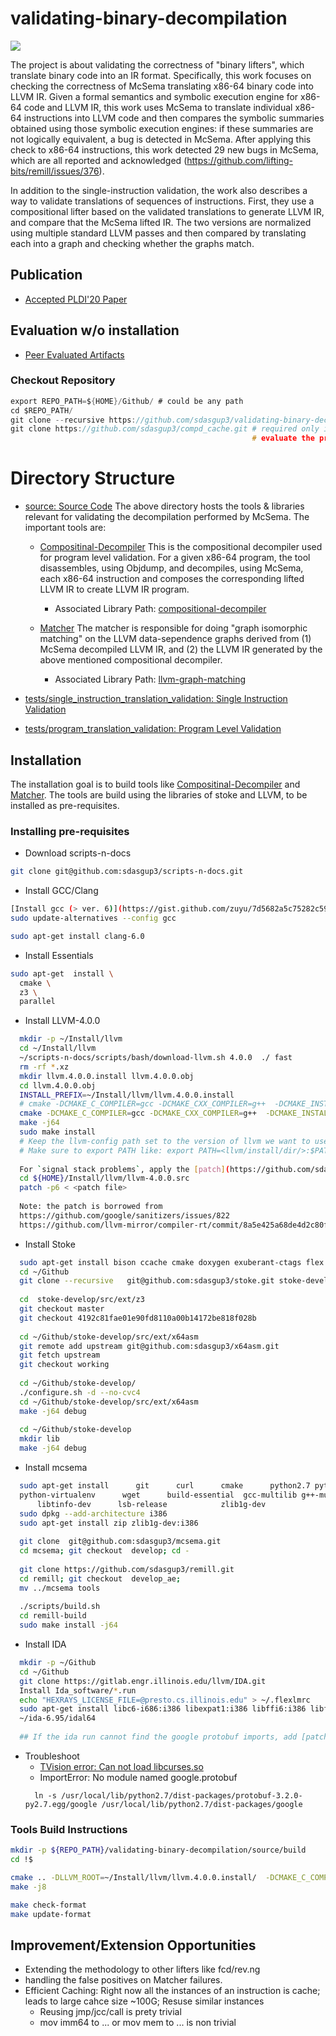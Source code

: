 # validating-binary-decompilation
![](https://github.com/sdasgup3/validating-binary-decompilation/blob/master/docs/misc/overview_diag.png)

The project is about validating the correctness of "binary lifters", which
translate binary code into an IR format. Specifically, this work focuses on
checking the correctness of McSema translating x86-64 binary code into LLVM IR.
Given a formal semantics and symbolic execution engine for x86-64 code and LLVM
IR, this work uses McSema to translate individual x86-64 instructions into LLVM
code and then compares the symbolic summaries obtained using those symbolic
execution engines: if these summaries are not logically equivalent, a bug is
detected in McSema. After applying this check to  x86-64 instructions, this
work detected 29 new bugs in McSema, which are all reported and acknowledged
(https://github.com/lifting-bits/remill/issues/376). 

In addition to the single-instruction validation, the work also describes a
way to validate translations of sequences of instructions. First, they use a
compositional lifter based on the validated translations to generate LLVM IR,
              and compare that the McSema lifted IR. The two versions are
              normalized using multiple standard LLVM passes and then compared
              by translating each into a graph and checking whether the graphs
              match.

## Publication
 - [Accepted PLDI'20 Paper](https://sdasgup3.github.io/files/pldi_2020.pdf)

## Evaluation w/o installation
 - [Peer Evaluated Artifacts](https://github.com/sdasgup3/PLDI20-Artifact-Evaluation)


### Checkout Repository
```C
export REPO_PATH=${HOME}/Github/ # could be any path
cd $REPO_PATH/
git clone --recursive https://github.com/sdasgup3/validating-binary-decompilation.git
git clone https://github.com/sdasgup3/compd_cache.git # required only if you wish to
                                                      # evaluate the project.
```

# Directory Structure 
 - [source: Source Code](https://github.com/sdasgup3/validating-binary-decompilation/tree/master/source)
  The above directory hosts the tools & libraries relevant for validating the
  decompilation performed by McSema. The important tools are:

    - [Compositinal-Decompiler](https://github.com/sdasgup3/validating-binary-decompilation/tree/master/source/tools/decompiler)
    This is the compositional decompiler used for program level validation. For
    a given x86-64 program, the tool disassembles, using Objdump, and
    decompiles, using McSema, each x86-64 instruction and composes the
    corresponding lifted LLVM IR to create LLVM IR program.
        - Associated Library Path:
        [compositional-decompiler](https://github.com/sdasgup3/validating-binary-decompilation/tree/master/source/libs/compositional-decompiler)

    - [Matcher](https://github.com/sdasgup3/validating-binary-decompilation/tree/master/source/tools/matcher)
    The matcher is responsible for doing "graph isomorphic matching" on the
    LLVM data-sependence graphs derived from (1) McSema decompiled LLVM IR, and
    (2) the LLVM IR generated by the above mentioned compositional decompiler.
        - Associated Library Path:
        [llvm-graph-matching](https://github.com/sdasgup3/validating-binary-decompilation/tree/master/source/libs/llvm-graph-matching)

 - [tests/single_instruction_translation_validation: Single Instruction Validation](https://github.com/sdasgup3/validating-binary-decompilation/tree/master/tests/single_instruction_translation_validation)
 - [tests/program_translation_validation: Program Level Validation](https://github.com/sdasgup3/validating-binary-decompilation/tree/master/tests/program_translation_validation)

## Installation
The installation goal is to build tools like [Compositinal-Decompiler](https://github.com/sdasgup3/validating-binary-decompilation/tree/master/source/tools/decompiler) and  [Matcher](https://github.com/sdasgup3/validating-binary-decompilation/tree/master/source/tools/matcher). The tools are build using the libraries of stoke 
and LLVM, to be installed as pre-requisites.

### Installing pre-requisites

  - Download scripts-n-docs
  ```bash
  git clone git@github.com:sdasgup3/scripts-n-docs.git
  ```

  - Install GCC/Clang
  ```bash
  [Install gcc (> ver. 6)](https://gist.github.com/zuyu/7d5682a5c75282c596449758d21db5ed)
  sudo update-alternatives --config gcc

  sudo apt-get install clang-6.0
  ```
  - Install Essentials
  ```bash
  sudo apt-get  install \
    cmake \
    z3 \
    parallel
  ```
  
  - Install LLVM-4.0.0

  ```bash
    mkdir -p ~/Install/llvm
    cd ~/Install/llvm
    ~/scripts-n-docs/scripts/bash/download-llvm.sh 4.0.0  ./ fast
    rm -rf *.xz
    mkdir llvm.4.0.0.install llvm.4.0.0.obj
    cd llvm.4.0.0.obj
    INSTALL_PREFIX=~/Install/llvm/llvm.4.0.0.install
    # cmake -DCMAKE_C_COMPILER=gcc -DCMAKE_CXX_COMPILER=g++  -DCMAKE_INSTALL_PREFIX=${INSTALL_PREFIX} -DLLVM_ENABLE_ASSERTIONS=ON -DCMAKE_BUILD_TYPE="RelWithDebInfo" -DLLVM_TARGETS_TO_BUILD="host" ../llvm-4.0.0.src/
    cmake -DCMAKE_C_COMPILER=gcc -DCMAKE_CXX_COMPILER=g++  -DCMAKE_INSTALL_PREFIX=${INSTALL_PREFIX} -DLLVM_ENABLE_ASSERTIONS=ON -DCMAKE_BUILD_TYPE="Release" -DLLVM_TARGETS_TO_BUILD="host" ../llvm-4.0.0.src/
    make -j64
    sudo make install
    # Keep the llvm-config path set to the version of llvm we want to use using $PATH
    # Make sure to export PATH like: export PATH=<llvm/install/dir/>:$PATH
    
    For `signal stack problems`, apply the [patch](https://github.com/sdasgup3/validating-binary-decompilation/tree/master/docs/patches) using
    cd ${HOME}/Install/llvm/llvm-4.0.0.src
    patch -p6 < <patch file>
    
    Note: the patch is borrowed from
    https://github.com/google/sanitizers/issues/822
    https://github.com/llvm-mirror/compiler-rt/commit/8a5e425a68de4d2c80ff00a97bbcb3722a4716da
  ```

  - Install Stoke
  ```bash
    sudo apt-get install bison ccache cmake doxygen exuberant-ctags flex  g++-multilib  ghc git libantlr3c-dev libboost-dev libboost-filesystem-dev libboost-thread-dev libcln-dev libghc-regex-compat-dev libghc-regex-tdfa-dev libghc-split-dev libjsoncpp-dev python subversion libiml-dev libgmp-dev libboost-regex-dev autoconf libtool antlr pccts pkg-config
    cd ~/Github
    git clone --recursive   git@github.com:sdasgup3/stoke.git stoke-develop
    
    cd  stoke-develop/src/ext/z3
    git checkout master
    git checkout 4192c81fae01e90fd8110a00b14172be818f028b
    
    cd ~/Github/stoke-develop/src/ext/x64asm
    git remote add upstream git@github.com:sdasgup3/x64asm.git
    git fetch upstream
    git checkout working
    
    cd ~/Github/stoke-develop/
    ./configure.sh -d --no-cvc4
    cd ~/Github/stoke-develop/src/ext/x64asm
    make -j64 debug
    
    cd ~/Github/stoke-develop
    mkdir lib
    make -j64 debug
  ```
  

  - Install mcsema
  ```bash
    sudo apt-get install      git      curl      cmake      python2.7 python-pip \ 
    python-virtualenv      wget      build-essential  gcc-multilib g++-multilib  \
        libtinfo-dev      lsb-release            zlib1g-dev
    sudo dpkg --add-architecture i386
    sudo apt-get install zip zlib1g-dev:i386
    
    git clone  git@github.com:sdasgup3/mcsema.git
    cd mcsema; git checkout  develop; cd -
    
    git clone https://github.com/sdasgup3/remill.git
    cd remill; git checkout  develop_ae;
    mv ../mcsema tools
    
    ./scripts/build.sh
    cd remill-build
    sudo make install -j64
  ```


  - Install IDA
  ```bash
    mkdir -p ~/Github
    cd ~/Github
    git clone https://gitlab.engr.illinois.edu/llvm/IDA.git
    Install Ida_software/*.run
    echo "HEXRAYS_LICENSE_FILE=@presto.cs.illinois.edu" > ~/.flexlmrc
    sudo apt-get install libc6-i686:i386 libexpat1:i386 libffi6:i386 libfontconfig1:i386 libfreetype6:i386 libgcc1:i386 libglib2.0-0:i386 libice6:i386 libpcre3:i386  libsm6:i386 libstdc++6:i386 libuuid1:i386 libx11-6:i386 libxau6:i386 libxcb1:i386 libxdmcp6:i386 libxext6:i386 libxrender1:i386 zlib1g:i386 libx11-xcb1:i386 libdbus-1-3:i386 libxi6:i386 libsm6:i386 libcurl3:i386
    ~/ida-6.95/idal64
    
    ## If the ida run cannot find the google protobuf imports, add [patch](https://github.com/sdasgup3/validating-binary-decompilation/blob/master/docs/patches/mcsema_ida_import_protobuf_fix.patch) to mcsema.
  ```

   - Troubleshoot
      - [TVision error: Can not load libcurses.so](https://stackoverflow.com/questions/30098029/ida-doesnt-work-inside-screen)
      - ImportError: No module named google.protobuf
      ```
        ln -s /usr/local/lib/python2.7/dist-packages/protobuf-3.2.0-py2.7.egg/google /usr/local/lib/python2.7/dist-packages/google
      ```

### Tools Build Instructions
```bash
mkdir -p ${REPO_PATH}/validating-binary-decompilation/source/build
cd !$

cmake .. -DLLVM_ROOT=~/Install/llvm/llvm.4.0.0.install/  -DCMAKE_C_COMPILER=gcc -DCMAKE_CXX_COMPILER=g++  -DCMAKE_BUILD_TYPE="Debug" -DLLVM_ENABLE_ASSERTIONS=ON
make -j8

make check-format
make update-format
```

## Improvement/Extension Opportunities
  -  Extending the methodology to other lifters like fcd/rev.ng
  - handling the false positives on Matcher failures.
  - Efficient Caching: Right now all the instances of an instruction is cache; leads to large cahce size ~100G; Resuse similar instances
    - Reusing jmp/jcc/call is prety trivial
    - mov imm64 to ... or mov mem to ... is non trivial
